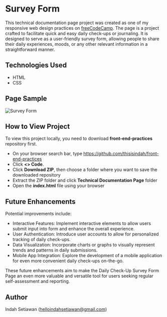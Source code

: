 # Survey Form

This technical documentation page project was created as one of my responsive web design practices on <a href="https://www.freecodecamp.org/learn/2022/responsive-web-design">freeCodeCamp</a>. The page is a project crafted to facilitate quick and easy daily check-ups or journaling. It is designed to serve as a user-friendly survey form, allowing people to share their daily experiences, moods, or any other relevant information in a straightforward manner.

## Technologies Used

- HTML
- CSS

## Page Sample
![Survey Form](https://github.com/thisisindah/front-end-practices/assets/121715790/e7bcb78b-65aa-4814-8591-ff2c05653743)

## How to View Project

To view this project locally, you need to download <strong>front-end-practices</strong> repository first.

<ul>
  <li>On your browser search bar, type <a href="https://github.com/thisisindah/front-end-practices">https://github.com/thisisindah/front-end-practices</a></li> 
<li>Click <strong><> Code</strong>.</li>
<li>Click <strong>Download ZIP</strong>, then choose a folder where you want to save the downloaded repository</li>
<li>Extract the ZIP folder and click <strong>Technical Documentation Page</strong> folder</li>
<li>Open the <strong>index.html</strong> file using your browser</li>
</ul>

## Future Enhancements
Potential improvements include:
- Interactive Features: Implement interactive elements to allow users submit input into form and enhance the overall experience.
- User Authentication: Introduce user accounts to allow for personalized tracking of daily check-ups.
- Data Visualization: Incorporate charts or graphs to visually represent trends and patterns in daily submissions.
- Mobile App Integration: Explore the development of a mobile application for even more convenient daily check-ups on-the-go.

These future enhancements aim to make the Daily Check-Up Survey Form Page an even more valuable and versatile tool for users seeking regular self-assessment and reporting.
## Author

Indah Setiawan (<a href="helloindahsetiawan@gmail.com">helloindahsetiawan@gmail.com</a>)
